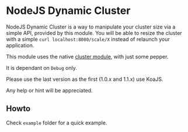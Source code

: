 NodeJS Dynamic Cluster
======================

NodeJS Dynamic Cluster is a way to manipulate your cluster size via a simple API, provided
by this module. You will be able to resize the cluster with a simple `curl localhost:8080/scale/X`
instead of relaunch your application.

This module uses the native [cluster module](https://nodejs.org/api/cluster.html), with just some pepper.

It is dependant on `Debug` only. 

Please use the last version as the first (1.0.x and 1.1.x) use KoaJS.

Any help or hint will be appreciated.

## Howto

Check `example` folder for a quick example.

